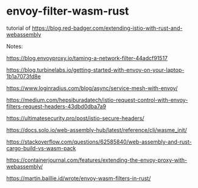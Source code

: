 # envoy-filter-wasm-rust
tutorial of https://blog.red-badger.com/extending-istio-with-rust-and-webassembly


Notes:

https://blog.envoyproxy.io/taming-a-network-filter-44adcf91517

https://blog.turbinelabs.io/getting-started-with-envoy-on-your-laptop-1b1a7073fd8e

https://www.loginradius.com/blog/async/service-mesh-with-envoy/

https://medium.com/hepsiburadatech/istio-request-control-with-envoy-filters-request-headers-43dbd0dba7a9

https://ultimatesecurity.pro/post/istio-secure-headers/

https://docs.solo.io/web-assembly-hub/latest/reference/cli/wasme_init/

https://stackoverflow.com/questions/62585840/web-assembly-and-rust-cargo-build-vs-wasm-pack

https://containerjournal.com/features/extending-the-envoy-proxy-with-webassembly/

https://martin.baillie.id/wrote/envoy-wasm-filters-in-rust/

